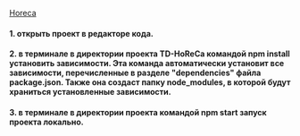 [Horeca](https://td-horeca.ru)
#### 1. открыть проект в редакторе кода.
#### 2. в терминале в директории проекта TD-HoReCa командой npm install установить зависимости. Эта команда автоматически установит все зависимости, перечисленные в разделе "dependencies" файла package.json. Также она создаст папку node_modules, в которой будут храниться установленные зависимости.
#### 3. в терминале в директории проекта командой npm start запуск проекта локально.
